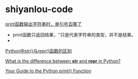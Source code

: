 # shiyanlou-code
[print函数输出字符串时，单引号去哪了](https://fishc.com.cn/thread-69734-1-1.html)
+ print函数只返回结果，‘’只是代表字符串的类型，并不是结果。
+ 
[Python中str()与repr()函数的区别](https://www.jianshu.com/p/2a41315ca47e)

[What is the difference between __str__ and __repr__ in Python?](https://stackoverflow.com/questions/1436703/what-is-the-difference-between-str-and-repr)

[Your Guide to the Python print() Function](https://realpython.com/python-print/)
